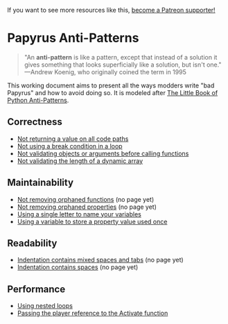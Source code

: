 <!-- TITLE: Papyrus Anti-Patterns -->

If you want to see more resources like this, [become a Patreon supporter!](https://www.patreon.com/fireundubh) 

# Papyrus Anti-Patterns

> "An **anti-pattern** is like a pattern, except that instead of a solution it gives something that looks superficially like a solution, but isn't one." —Andrew Koenig, who originally coined the term in 1995

This working document aims to present all the ways modders write "bad Papyrus" and how to avoid doing so. It is modeled after [The Little Book of Python Anti-Patterns](https://docs.quantifiedcode.com/python-anti-patterns/index.html).

## Correctness

- [Not returning a value on all code paths](papyrus-anti-patterns/not-returning-a-value-on-all-code-paths)
- [Not using a break condition in a loop](papyrus-anti-patterns/not-using-a-break-condition-in-a-loop)
- [Not validating objects or arguments before calling functions](papyrus-anti-patterns/not-validating-objects-or-arguments-before-calling-functions)
- [Not validating the length of a dynamic array](papyrus-anti-patterns/not-validating-the-length-of-a-dynamic-array)

## Maintainability

- [Not removing orphaned functions](papyrus-anti-patterns/not-removing-orphaned-functions) (no page yet)
- [Not removing orphaned properties](papyrus-anti-patterns/not-removing-orphaned-properties) (no page yet)
- [Using a single letter to name your variables](papyrus-anti-patterns/using-a-single-letter-to-name-your-variables)
- [Using a variable to store a property value used once](papyrus-anti-patterns/using-a-variable-to-store-a-property-value-used-once)

## Readability

- [Indentation contains mixed spaces and tabs](papyrus-anti-patterns/indentation-contains-mixed-spaces-and-tabs) (no page yet)
- [Indentation contains spaces](papyrus-anti-patterns/indentation-contains-spaces) (no page yet)

## Performance

- [Using nested loops](papyrus-anti-patterns/using-nested-loops)
- [Passing the player reference to the Activate function](papyrus-anti-patterns/passing-the-player-reference-to-the-activate-function)
